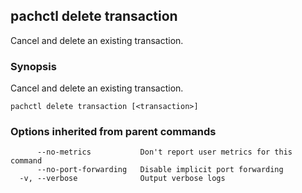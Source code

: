 ## pachctl delete transaction

Cancel and delete an existing transaction.

### Synopsis


Cancel and delete an existing transaction.

```
pachctl delete transaction [<transaction>]
```

### Options inherited from parent commands

```
      --no-metrics           Don't report user metrics for this command
      --no-port-forwarding   Disable implicit port forwarding
  -v, --verbose              Output verbose logs
```

